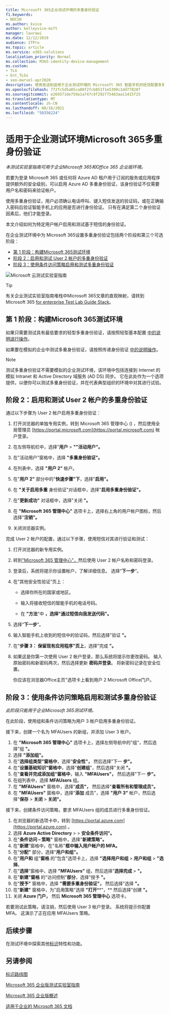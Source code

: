 ```yaml
---
title: Microsoft 365企业测试环境的多重身份验证
f1.keywords:
- NOCSH
ms.author: kvice
author: kelleyvice-msft
manager: laurawi
ms.date: 12/12/2019
audience: ITPro
ms.topic: article
ms.service: o365-solutions
localization_priority: Normal
ms.collection: M365-identity-device-management
ms.custom:
- TLG
- Ent_TLGs
- seo-marvel-apr2020
description: 使用发送到适用于企业测试环境的 Microsoft 365 智能手机的短信配置多重身份验证。
ms.openlocfilehash: 772fc5d5a05ca08f2fcb851f1e5399c1dd77828f
ms.sourcegitcommit: e269371de759a1a747c9f292775463aa11415f25
ms.translationtype: MT
ms.contentlocale: zh-CN
ms.lasthandoff: 08/16/2021
ms.locfileid: "58356224"
---
```

# <a name="multi-factor-authentication-for-your-microsoft-365-for-enterprise-test-environment"></a>适用于企业测试环境Microsoft 365多重身份验证

*本测试实验室指南可用于企业Microsoft 365和Office 365 企业版环境。*

若要为登录 Microsoft 365 或任何将 Azure AD 租户用于订阅的服务或应用程序提供额外的安全级别，可以启用 Azure AD 多重身份验证，该身份验证不仅需要用户名和密码来验证帐户。

使用多重身份验证，用户必须确认电话呼叫、键入短信发送的验证码，或在正确输入密码后验证智能手机上的应用是否进行身份验证。 只有在满足第二个身份验证因素后，他们才能登录。
  
本文介绍如何为特定用户帐户启用和测试基于短信的身份验证。
  
在企业测试环境中为 Microsoft 365设置多重身份验证包括两个阶段和第三个可选阶段：
- [第 1 阶段：构建Microsoft 365测试环境](#phase-1-build-out-your-microsoft-365-for-enterprise-test-environment)
- [阶段 2：启用和测试 User 2 帐户的多重身份验证](#phase-2-enable-and-test-multi-factor-authentication-for-the-user-2-account)
- [阶段 3：使用条件访问策略启用和测试多重身份验证](#phase-3-enable-and-test-multi-factor-authentication-with-a-conditional-access-policy)

![Microsoft 云测试实验室指南](../media/m365-enterprise-test-lab-guides/cloud-tlg-icon.png) 
    
> [!TIP]
> 有关企业测试实验室指南堆栈中Microsoft 365文章的直观映射，请转到 Microsoft 365 [for enterprise Test Lab Guide Stack](../downloads/Microsoft365EnterpriseTLGStack.pdf)。
  
## <a name="phase-1-build-out-your-microsoft-365-for-enterprise-test-environment"></a>第 1 阶段：构建Microsoft 365测试环境

如果只需要测试具有最低要求的轻型多重身份验证，请按照轻型基本配置 [中的说明进行操作](lightweight-base-configuration-microsoft-365-enterprise.md)。
  
如果要在模拟的企业中测试多重身份验证，请按照传递身份验证 [中的说明操作](pass-through-auth-m365-ent-test-environment.md)。
  
> [!NOTE]
> 测试多重身份验证不需要模拟的企业测试环境，该环境中包括连接到 Internet 的模拟 Intranet 和 Active Directory 域服务 (AD DS) 同步。 它在此处作为一个选项提供，以便你可以测试多重身份验证，并在代表典型组织的环境中对其进行试验。
  
## <a name="phase-2-enable-and-test-multi-factor-authentication-for-the-user-2-account"></a>阶段 2：启用和测试 User 2 帐户的多重身份验证

通过以下步骤为 User 2 帐户启用多重身份验证：
  
1. 打开浏览器的单独专用实例，转到 Microsoft 365 管理中心 () ，然后使用全局管理员 [https://portal.microsoft.com](https://portal.microsoft.com) 帐户登录。
    
2. 在左侧导航栏中，选择"**用户**  >  **""活动用户"。**
    
3. 在"活动用户"窗格中，选择 **"多重身份验证"。**
    
4. 在列表中，选择 **"用户 2"** 帐户。
    
5. 在"**用户 2"** 部分中的"**快速步骤"下**，选择"**启用"。**
    
6. 在 **"关于启用多重** 身份验证"对话框中，选择"**启用多重身份验证"。**
    
7. 在"**更新成功"** 对话框中，选择"关闭 **"。**
    
8. 在 **"Microsoft 365 管理中心"** 选项卡上，选择右上角的用户帐户图标，然后选择"**注销"。**
    
9. 关闭浏览器实例。
   
完成 User 2 帐户的配置，通过以下步骤，使用短信对其进行验证和测试：
  
1. 打开浏览器的新专用实例。
    
2. 转到["Microsoft 365 管理中心"，](https://admin.microsoft.com)然后使用 User 2 帐户名称和密码登录。
    
3. 登录后，系统将提示你设置帐户，了解详细信息。 选择“**下一步**”。
    
4. 在“其他安全性验证”页上： 
    
   - 选择你所在的国家或地区。
    
   - 输入将接收短信的智能手机的电话号码。
    
   - 在 **"方法**"中 **，选择"通过短信向我发送代码"。**
    
5. 选择“**下一步**”。
    
6. 输入智能手机上收到的短信中的验证码，然后选择"验证 **"。**
    
7. 在"**步骤 3： 保留现有应用程序"页上**，选择"完成 **"。**
    
8. 如果这是你第一次使用 User 2 帐户登录，那么系统将提示你更改密码。 输入原始密码和新密码两次，然后选择更新 **密码并登录**。 将新密码记录在安全位置。
    
    你应该在浏览器Office主页"选项卡上看到用户 2  Microsoft Office门户。

## <a name="phase-3-enable-and-test-multi-factor-authentication-with-a-conditional-access-policy"></a>阶段 3：使用条件访问策略启用和测试多重身份验证

*此阶段只能用于企业Microsoft 365测试环境。*

在此阶段，使用组和条件访问策略为用户 3 帐户启用多重身份验证。

接下来，创建一个名为 MFAUsers 的新组，并添加 User 3 帐户。

1. 在 **"Microsoft 365 管理中心"** 选项卡上，选择左侧导航中的"组"，然后选择"组 **"。**
2. 选择 **"添加组"。**
3. 在"**选择组类型"窗格中**，选择"**安全性"，** 然后选择"下一 **步"。**
4. 在"**设置基础知识"窗格中**，选择"**创建组**"，然后选择"关闭 **"。**
5. 在"**查看并完成添加组"窗格中**，输入 **"MFAUsers"，** 然后选择"下一 **步"。**
6. 在组列表中，选择 **MFAUsers** 组。
7. 在 **"MFAUsers"** 窗格中，选择"**成员"，** 然后选择"**查看所有和管理成员"。**
8. 在 **"MFAUsers"** 窗格中，选择"**添加** 成员"，选择 **"用户 3"** 帐户，然后选择"**保存**  >  **关闭**  >  **关闭"。**

接下来，创建条件访问策略，要求 MFAUsers 组的成员进行多重身份验证。

1. 在浏览器的新选项卡中，转到 [https://portal.azure.com](https://portal.azure.com) 。
2. 选择 **Azure Active Directory**  >    >  **安全条件访问"。**
3. 在"**条件访问 – 策略"** 窗格中，选择"**新建策略"。**
4. 在"**新建**"窗格中，在"名称"**框中输入用户帐户的 MFA。** 
5. 在"**分配"** 部分，选择"**用户和组"。**
6. 在"**用户和** 组"**窗格** 的"包含"选项卡上，选择 **"选择用户和组**  >  **用户和组**  >  **"选择**。
7. 在"**选择**"窗格中，选择 **"MFAUsers"** 组，然后选择"**选择完成**  >  **"。**
8. 在"**新建"窗格** 的"访问控制"**部分**，选择"授予 **"。**
9. 在"**授予"** 窗格中，选择 **"需要多重身份验证"，** 然后选择"选择 **"。**
10. 在"**新建"** 窗格中，为"启用策略"选择 **"打开****"，** 然后选择"创建 **"。**
11. 关闭 **Azure 门户，** 然后 **Microsoft 365 管理中心** 选项卡。

若要测试此策略，请注销，然后使用 User 3 帐户登录。 系统将提示你配置 MFA。 这演示了正在应用 MFAUsers 策略。

## <a name="next-step"></a>后续步骤

在测试环境中探索其他[标识](m365-enterprise-test-lab-guides.md#identity)特性和功能。

## <a name="see-also"></a>另请参阅

[标识路线图](identity-roadmap-microsoft-365.md)

[Microsoft 365 企业版测试实验室指南](m365-enterprise-test-lab-guides.md)

[Microsoft 365 企业版概述](microsoft-365-overview.md)

[适用于企业的 Microsoft 365 文档](/microsoft-365-enterprise/)